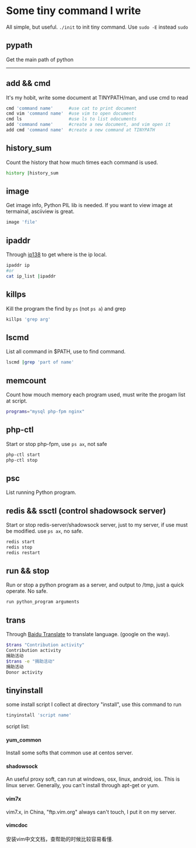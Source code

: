 # Some tiny command I write
All simple, but useful.
`./init` to init tiny command.
Use `sudo -E` instead `sudo`

## pypath
Get the main path of python

---

## add && cmd
It's my hobit, write some document at TINYPATH/man, and use cmd to read
```bash
cmd 'command name'		#use cat to print document
cmd vim 'command name'  #use vim to open document
cmd ls					#use ls to list odocuments
add 'command name'		#create a new document, and vim open it
add cmd 'command name'	#create a new command at TINYPATH
```

## history_sum
Count the history that how much times each command is used.
```bash
history |history_sum
```

## image
Get image info, Python PIL lib is needed. If you want to view image at termainal, asciiview is  great.
```bash
image 'file'
```

## ipaddr
Through [ip138](http://www.ip138.com/) to get where is the ip local.
```bash
ipaddr ip
#or
cat ip_list |ipaddr
```

## killps
Kill the program the find by `ps` (not `ps a`) and grep
```bash
killps 'grep arg'
```

## lscmd
List all command in $PATH, use to find command.
```bash
lscmd |grep 'part of name'
```

## memcount
Count how mouch memory each program used, must write the progam list at script.
```bash
programs="mysql php-fpm nginx"
```
## php-ctl
Start or stop php-fpm, use `ps ax`, not safe
```bash
php-ctl start
php-ctl stop
```

## psc
List running Python program.

## redis && ssctl (control shadowsock server)
Start or stop redis-server/shadowsock server, just to my server, if use must be modified. use `ps ax`, no safe.
```bash
redis start
redis stop
redis restart
```

## run && stop
Run or stop a python program as a server, and output to /tmp, just a quick operate. No safe.
```bash
run python_program arguments
```

## trans
Through [Baidu Translate](http://fanyi.baidu.com/) to translate language. (google on the way).
```bash
$trans "Contribution activity"
Contribution activity
捐助活动
$trans -e "捐助活动"
捐助活动
Donor activity
```

## tinyinstall
some install script I collect at directory "install", use this command to run
```bash
tinyinstall 'script name'
```
script list:

#### yum_common
Install some softs that common use at centos server.

#### shadowsock
An useful proxy soft, can run at windows, osx, linux, android, ios. This is linux server.
Generally, you can't install through apt-get or yum.

#### vim7x
vim7.x, in China, "ftp.vim.org" always can't touch, I put it on my server.

#### vimcdoc
安装vim中文文档，查帮助的时候比较容易看懂.


